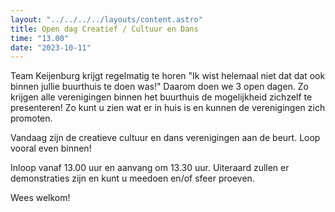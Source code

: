 ```yaml
---
layout: "../../../../layouts/content.astro"
title: Open dag Creatief / Cultuur en Dans
time: "13.00"
date: "2023-10-11"
---
```


Team Keijenburg krijgt regelmatig te horen "Ik wist helemaal niet dat dat ook binnen jullie buurthuis te doen was!"
Daarom doen we 3 open dagen. Zo krijgen alle verenigingen binnen het buurthuis de mogelijkheid zichzelf te presenteren!
Zo kunt u zien wat er in huis is en kunnen de verenigingen zich promoten.

Vandaag zijn de creatieve cultuur en dans verenigingen aan de beurt.
Loop vooral even binnen!

Inloop vanaf 13.00 uur en aanvang om 13.30 uur.
Uiteraard zullen er demonstraties zijn en kunt u meedoen en/of sfeer proeven.

Wees welkom!
